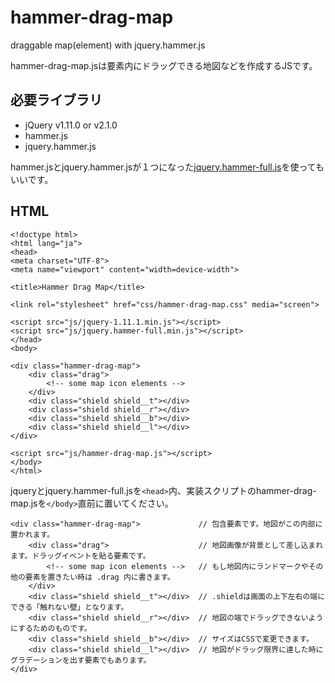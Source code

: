 # hammer-drag-map

draggable map(element) with jquery.hammer.js

hammer-drag-map.jsは要素内にドラッグできる地図などを作成するJSです。

## 必要ライブラリ

+ jQuery v1.11.0 or v2.1.0
+ hammer.js
+ jquery.hammer.js

hammer.jsとjquery.hammer.jsが１つになった[jquery.hammer-full.js](https://github.com/EightMedia/jquery.hammer.js/blob/master/jquery.hammer-full.js)を使ってもいいです。

## HTML

```
<!doctype html>
<html lang="ja">
<head>
<meta charset="UTF-8">
<meta name="viewport" content="width=device-width">

<title>Hammer Drag Map</title>

<link rel="stylesheet" href="css/hammer-drag-map.css" media="screen">

<script src="js/jquery-1.11.1.min.js"></script>
<script src="js/jquery.hammer-full.min.js"></script>
</head>
<body>

<div class="hammer-drag-map">
    <div class="drag">
        <!-- some map icon elements -->
    </div>
    <div class="shield shield__t"></div>
    <div class="shield shield__r"></div>
    <div class="shield shield__b"></div>
    <div class="shield shield__l"></div>
</div>

<script src="js/hammer-drag-map.js"></script>
</body>
</html>
```

jqueryとjquery.hammer-full.jsを``<head>``内、実装スクリプトのhammer-drag-map.jsを``</body>``直前に置いてください。


```
<div class="hammer-drag-map">             // 包含要素です。地図がこの内部に置かれます。
    <div class="drag">                    // 地図画像が背景として差し込まれます。ドラッグイベントを貼る要素です。
        <!-- some map icon elements -->   // もし地図内にランドマークやその他の要素を置きたい時は .drag 内に書きます。
    </div>
    <div class="shield shield__t"></div>  // .shieldは画面の上下左右の端にできる「触れない壁」となります。
    <div class="shield shield__r"></div>  // 地図の端でドラッグできないようにするためのものです。
    <div class="shield shield__b"></div>  // サイズはCSSで変更できます。
    <div class="shield shield__l"></div>  // 地図がドラッグ限界に達した時にグラデーションを出す要素でもあります。
</div>
```
